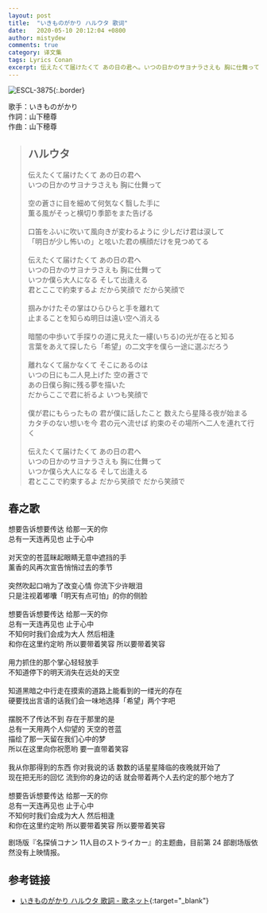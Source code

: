 ```yaml
---
layout: post
title:  "いきものがかり ハルウタ 歌词"
date:   2020-05-10 20:12:04 +0800
author: mistydew
comments: true
category: 译文集
tags: Lyrics Conan
excerpt: 伝えたくて届けたくて あの日の君へ。いつの日かのサヨナラさえも 胸に仕舞って。
---
```

![ESCL-3875](https://is2-ssl.mzstatic.com/image/thumb/Music/v4/40/bd/9f/40bd9f16-c727-90b6-463c-c52335d01c0e/source/600x600bb.jpg){:.border}

歌手：いきものがかり<br>
作詞：山下穂尊<br>
作曲：山下穂尊

<blockquote class="original">
  <h2>ハルウタ</h2>
  <p>
    伝えたくて届けたくて あの日の君へ<br>
    いつの日かのサヨナラさえも 胸に仕舞って<br>
    <br>
    空の蒼さに目を細めて何気なく翳した手に<br>
    薫る風がそっと横切り季節をまた告げる<br>
    <br>
    口笛をふいに吹いて風向きが変わるように 少しだけ君は涙して<br>
    「明日が少し怖いの」と呟いた君の横顔だけを見つめてる<br>
    <br>
    伝えたくて届けたくて あの日の君へ<br>
    いつの日かのサヨナラさえも 胸に仕舞って<br>
    いつか僕ら大人になる そして出逢える<br>
    君とここで約束するよ だから笑顔で だから笑顔で<br>
    <br>
    掴みかけたその掌はひらひらと手を離れて<br>
    止まることを知らぬ明日は遠い空へ消える<br>
    <br>
    暗闇の中歩いて手探りの道に見えた一縷(いちる)の光が在ると知る<br>
    言葉をあえて探したら「希望」の二文字を僕ら一途に選ぶだろう<br>
    <br>
    離れなくて届かなくて そこにあるのは<br>
    いつの日にも二人見上げた 空の蒼さで<br>
    あの日僕ら胸に残る夢を描いた<br>
    だからここで君に祈るよ いつも笑顔で<br>
    <br>
    僕が君にもらったもの 君が僕に話したこと 数えたら星降る夜が始まる<br>
    カタチのない想いを今 君の元へ流せば 約束のその場所へ二人を連れて行く<br>
    <br>
    伝えたくて届けたくて あの日の君へ<br>
    いつの日かのサヨナラさえも 胸に仕舞って<br>
    いつか僕ら大人になる そして出逢える<br>
    君とここで約束するよ だから笑顔で だから笑顔で
  </p>
</blockquote>

<div class="translation">
  <h2>春之歌</h2>
  <p>
    想要告诉想要传达 给那一天的你<br>
    总有一天连再见也 止于心中<br>
    <br>
    对天空的苍蓝眯起眼睛无意中遮挡的手<br>
    薰香的风再次宣告悄悄过去的季节<br>
    <br>
    突然吹起口哨为了改变心情 你流下少许眼泪<br>
    只是注视着嘟囔「明天有点可怕」的你的侧脸<br>
    <br>
    想要告诉想要传达 给那一天的你<br>
    总有一天连再见也 止于心中<br>
    不知何时我们会成为大人 然后相逢<br>
    和你在这里约定哟 所以要带着笑容 所以要带着笑容<br>
    <br>
    用力抓住的那个掌心轻轻放手<br>
    不知道停下的明天消失在远处的天空<br>
    <br>
    知道黑暗之中行走在摸索的道路上能看到的一缕光的存在<br>
    硬要找出言语的话我们会一味地选择「希望」两个字吧<br>
    <br>
    摆脱不了传达不到 存在于那里的是<br>
    总有一天用两个人仰望的 天空的苍蓝<br>
    描绘了那一天留在我们心中的梦<br>
    所以在这里向你祝愿哟 要一直带着笑容<br>
    <br>
    我从你那得到的东西 你对我说的话 数数的话星星降临的夜晚就开始了<br>
    现在把无形的回忆 流到你的身边的话 就会带着两个人去约定的那个地方了<br>
    <br>
    想要告诉想要传达 给那一天的你<br>
    总有一天连再见也 止于心中<br>
    不知何时我们会成为大人 然后相逢<br>
    和你在这里约定哟 所以要带着笑容 所以要带着笑容
  </p>
</div>

剧场版『名探偵コナン 11人目のストライカー』的主题曲，目前第 24 部剧场版依然没有上映情报。

## 参考链接

* [いきものがかり ハルウタ 歌詞 - 歌ネット](https://www.uta-net.com/song/127990/){:target="_blank"}
